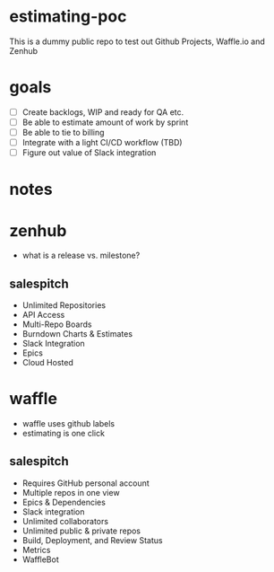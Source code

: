 # estimating-poc

This is a dummy public repo to test out Github Projects, Waffle.io and Zenhub

# goals

- [ ] Create backlogs, WIP and ready for QA etc.
- [ ] Be able to estimate amount of work by sprint
- [ ] Be able to tie to billing
- [ ] Integrate with a light CI/CD workflow (TBD)
- [ ] Figure out value of Slack integration

# notes

# zenhub

* what is a release vs. milestone?

## salespitch

* Unlimited Repositories
* API Access
* Multi-Repo Boards
* Burndown Charts & Estimates
* Slack Integration
* Epics
* Cloud Hosted

# waffle

* waffle uses github labels
* estimating is one click

## salespitch

* Requires GitHub personal account
* Multiple repos in one view
* Epics & Dependencies
* Slack integration
* Unlimited collaborators
* Unlimited public & private repos
* Build, Deployment, and Review Status
* Metrics
* WaffleBot


